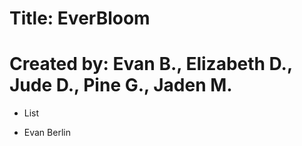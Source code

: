 # Title: EverBloom

# Created by: Evan B., Elizabeth D., Jude D., Pine G., Jaden M.

- List
* Evan Berlin
